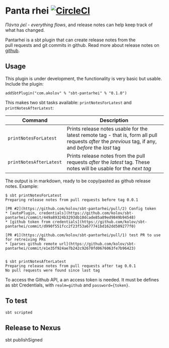 # Panta rhei [![CircleCI](https://circleci.com/gh/kolov/sbt-pantarhei/tree/master.svg?style=svg)](https://circleci.com/gh/kolov/sbt-pantarhei/tree/master)

_*Πάντα ῥεῖ*_ - _everything flows_, and release notes can help keep track of what has changed.

Pantarhei is a sbt plugin that can create release notes from the  
pull requests and git commits in github. Read more about release notes on [github](https://github.com/blog/1547-release-your-software).

## Usage

This plugin is under development, the functionality is very basic but usable. Include the plugin:

    addSbtPlugin("com.akolov" % "sbt-pantarhei" % "0.1.0")

This makes two sbt tasks available: `printNotesForLatest` and `printNotesAfterLatest`:


| Command                   |     Description          |
| --------------------------|-------------|
| `printNotesForLatest`     | Prints release notes usable for the latest remote  tag - that is, form all pull requests _after_ the _previous_ tag, if any,  and _before_ the _last_ tag       |
| `printNotesAfterLatest`   | Prints release notes from the pull requests _after_ the _latest_  tag. These notes will be usable for the _next tag_        |


The output is in markdown, ready to be copy/pasted as github release notes. Example:

```
$ sbt printNotesForLatest
Preparing release notes from pull requests before tag 0.0.1

[PR #2](https://github.com/kolov/sbt-pantarhei/pull/2) Config token
* [autoPlugin, credentials](https://github.com/kolov/sbt-pantarhei/commit/449a89324b3293db10dcade85a89ed9849b94548)
* [github token from credentials](https://github.com/kolov/sbt-pantarhei/commit/d990f551fcc2f23f53a677741bd162dd509277f0)

[PR #1](https://github.com/kolov/sbt-pantarhei/pull/1) test PR to use for retreiving PRs
* [parses github remote url](https://github.com/kolov/sbt-pantarhei/commit/e1e35f924ae7b242c92670fd0676063fe7b96423)


$ sbt printNotesAfterLatest 
Preparing release notes from pull requests after tag 0.0.1
No pull requests were found since last tag
```

To access the Github API, a an access token is needed. It must be defines as sbt Credentials, with `realm=github` and
`password={token}`.
 
## To test

    sbt scripted
    
## Release to Nexus

   sbt publishSigned
    

